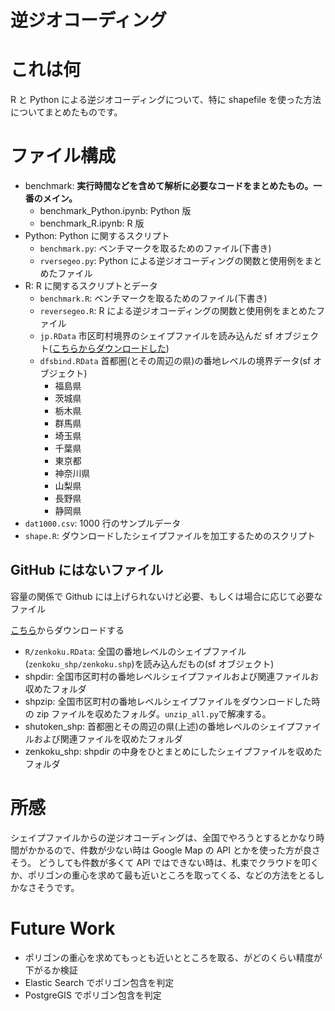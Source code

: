 逆ジオコーディング
===========================

# これは何
R と Python による逆ジオコーディングについて、特に shapefile を使った方法についてまとめたものです。

# ファイル構成
- benchmark: **実行時間などを含めて解析に必要なコードをまとめたもの。一番のメイン。**
    - benchmark_Python.ipynb: Python 版
    - benchmark_R.ipynb: R 版
- Python: Python に関するスクリプト
    - `benchmark.py`: ベンチマークを取るためのファイル(下書き)
    - `rversegeo.py`: Python による逆ジオコーディングの関数と使用例をまとめたファイル
- R: R に関するスクリプトとデータ
    - `benchmark.R`: ベンチマークを取るためのファイル(下書き)
    - `reversegeo.R`: R による逆ジオコーディングの関数と使用例をまとめたファイル
    - `jp.RData` 市区町村境界のシェイプファイルを読み込んだ sf オブジェクト([こちらからダウンロードした](https://www.esrij.com/products/japan-shp/))
    - `dfsbind.RData` 首都圏(とその周辺の県)の番地レベルの境界データ(sf オブジェクト)
        -   福島県
        -   茨城県
        -   栃木県
        -   群馬県
        -   埼玉県
        -   千葉県
        -   東京都
        -   神奈川県
        -   山梨県
        -   長野県
        -   静岡県
- `dat1000.csv`: 1000 行のサンプルデータ
- `shape.R`: ダウンロードしたシェイプファイルを加工するためのスクリプト

## GitHub にはないファイル
容量の関係で Github には上げられないけど必要、もしくは場合に応じて必要なファイル

[こちら](https://drive.google.com/drive/folders/0B08TCnGdQZDWU2RoR0VBTW8yRHM?usp=sharing)からダウンロードする

- `R/zenkoku.RData`: 全国の番地レベルのシェイプファイル(`zenkoku_shp/zenkoku.shp`)を読み込んだもの(sf オブジェクト)
- shpdir: 全国市区町村の番地レベルシェイプファイルおよび関連ファイルお収めたフォルダ
- shpzip: 全国市区町村の番地レベルシェイプファイルをダウンロードした時の zip ファイルを収めたフォルダ。`unzip_all.py`で解凍する。
- shutoken_shp: 首都圏とその周辺の県(上述)の番地レベルのシェイプファイルおよび関連ファイルを収めたフォルダ
- zenkoku_shp: shpdir の中身をひとまとめにしたシェイプファイルを収めたフォルダ

# 所感
シェイプファイルからの逆ジオコーディングは、全国でやろうとするとかなり時間がかかるので、件数が少ない時は Google Map の API とかを使った方が良さそう。
どうしても件数が多くて API ではできない時は、札束でクラウドを叩くか、ポリゴンの重心を求めて最も近いところを取ってくる、などの方法をとるしかなさそうです。

# Future Work
- ポリゴンの重心を求めてもっとも近いとところを取る、がどのくらい精度が下がるか検証
- Elastic Search でポリゴン包含を判定
- PostgreGIS でポリゴン包含を判定
